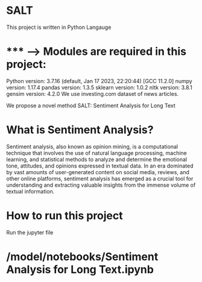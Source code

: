 # SALT
This project is written in Python Langauge 

# *** --> Modules are required in this project: 
Python version: 3.7.16 (default, Jan 17 2023, 22:20:44) 
[GCC 11.2.0]
numpy version: 1.17.4
pandas version: 1.3.5
sklearn version: 1.0.2
nltk version: 3.8.1
gensim version: 4.2.0
We use investing.com dataset of news articles.

We propose a novel method SALT: Sentiment Analysis for Long Text 

# What is Sentiment Analysis?
Sentiment analysis, also known as opinion mining, is a computational technique that involves the use of natural language processing, machine learning, and statistical methods to analyze and determine the emotional tone, attitudes, and opinions expressed in textual data. In an era dominated by vast amounts of user-generated content on social media, reviews, and other online platforms, sentiment analysis has emerged as a crucial tool for understanding and extracting valuable insights from the immense volume of textual information.

# How to run this project 
Run the jupyter file
# /model/notebooks/Sentiment Analysis for Long Text.ipynb
